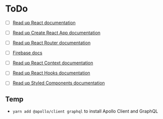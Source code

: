 # ToDo

- [ ] [Read up React documentation](https://reactjs.org/docs/getting-started.html)

- [ ] [Read up Create React App documentation](https://create-react-app.dev/)

- [ ] [Read up React Router documentation](https://reactrouter.com/docs/en/v6)

- [ ] [Firebase docs](https://firebase.google.com/docs/)

- [ ] [Read up React Context documentation](https://reactjs.org/docs/context.html)

- [ ] [Read up React Hooks documentation](https://reactjs.org/docs/hooks-intro.html)

- [ ] [Read up Styled Components documentation](https://styled-components.com/docs/basics)

## Temp

- `yarn add @apollo/client graphql` to install Apollo Client and GraphQL
